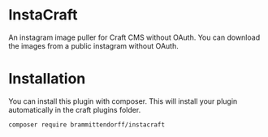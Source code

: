 # InstaCraft

An instagram image puller for Craft CMS without OAuth. You can download the images from a public instagram without OAuth.

# Installation

You can install this plugin with composer. This will install your plugin automatically in the craft plugins folder.

```composer require brammittendorff/instacraft```
